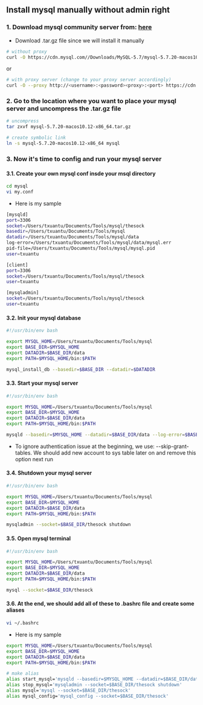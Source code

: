 ## Install mysql manually without admin right
### 1. Download mysql community server from: <a href='https://dev.mysql.com/downloads/mysql/'>here</a>
- Download .tar.gz file since we will install it manually
```bash
# without proxy
curl -O https://cdn.mysql.com//Downloads/MySQL-5.7/mysql-5.7.20-macos10.12-x86_64.tar.gz
```
or

```bash
# with proxy server (change to your proxy server accordingly)
curl -O --proxy http://<username>:<password><proxy>:<port> https://cdn.mysql.com//Downloads/MySQL-5.7/mysql-5.7.20-macos10.12-x86_64.tar.gz
```

### 2. Go to the location where you want to place your mysql server and uncompress the .tar.gz file
```bash
# uncompress
tar zxvf mysql-5.7.20-macos10.12-x86_64.tar.gz

# create symbolic link
ln -s mysql-5.7.20-macos10.12-x86_64 mysql
```

### 3. Now it's time to config and run your mysql server
#### 3.1. Create your own mysql conf insde your msql directory
```bash
cd mysql
vi my.conf
```

- Here is my sample
```bash
[mysqld]
port=3306
socket=/Users/txuantu/Documents/Tools/mysql/thesock
basedir=/Users/txuantu/Documents/Tools/mysql
datadir=/Users/txuantu/Documents/Tools/mysql/data
log-error=/Users/txuantu/Documents/Tools/mysql/data/mysql.err
pid-file=/Users/txuantu/Documents/Tools/mysql/mysql.pid
user=txuantu

[client]
port=3306
socket=/Users/txuantu/Documents/Tools/mysql/thesock
user=txuantu

[mysqladmin]
socket=/Users/txuantu/Documents/Tools/mysql/thesock
user=txuantu
```

#### 3.2. Init your mysql database
```bash
#!/usr/bin/env bash

export MYSQL_HOME=/Users/txuantu/Documents/Tools/mysql
export BASE_DIR=$MYSQL_HOME
export DATADIR=$BASE_DIR/data
export PATH=$MYSQL_HOME/bin:$PATH

mysql_install_db --basedir=$BASE_DIR --datadir=$DATADIR
``` 

#### 3.3. Start your mysql server
```bash
#!/usr/bin/env bash

export MYSQL_HOME=/Users/txuantu/Documents/Tools/mysql
export BASE_DIR=$MYSQL_HOME
export DATADIR=$BASE_DIR/data
export PATH=$MYSQL_HOME/bin:$PATH

mysqld --basedir=$MYSQL_HOME --datadir=$BASE_DIR/data --log-error=$BASE_DIR/data/mysql.err --pid-file=$BASE_DIR/mysql.pid --socket=$BASE_DIR/thesock --port=3306 -u txuantu --skip-grant-tables &
```
 - To ignore authentication issue at the beginning, we use: --skip-grant-tables. We should add new account to sys table later on and remove this option next run

#### 3.4. Shutdown your mysql server
```bash
#!/usr/bin/env bash

export MYSQL_HOME=/Users/txuantu/Documents/Tools/mysql
export BASE_DIR=$MYSQL_HOME
export DATADIR=$BASE_DIR/data
export PATH=$MYSQL_HOME/bin:$PATH

mysqladmin --socket=$BASE_DIR/thesock shutdown
```

#### 3.5. Open mysql terminal
```bash
#!/usr/bin/env bash

export MYSQL_HOME=/Users/txuantu/Documents/Tools/mysql
export BASE_DIR=$MYSQL_HOME
export DATADIR=$BASE_DIR/data
export PATH=$MYSQL_HOME/bin:$PATH

mysql --socket=$BASE_DIR/thesock
```

#### 3.6. At the end, we should add all of these to **.bashrc** file and create some aliases
```bash
vi ~/.bashrc
```

 - Here is my sample
```bash
export MYSQL_HOME=/Users/txuantu/Documents/Tools/mysql
export BASE_DIR=$MYSQL_HOME
export DATADIR=$BASE_DIR/data
export PATH=$MYSQL_HOME/bin:$PATH

# make alias
alias start_mysql='mysqld --basedir=$MYSQL_HOME --datadir=$BASE_DIR/data --log-error=$BASE_DIR/data/mysql.err --pid-file=$BASE_DIR/mysql.pid --socket=$BASE_DIR/thesock --port=3306 -u txuantu --skip-grant-tables &'
alias stop_mysql='mysqladmin --socket=$BASE_DIR/thesock shutdown'
alias mysql='mysql --socket=$BASE_DIR/thesock'
alias mysql_config='mysql_config --socket=$BASE_DIR/thesock'
```
